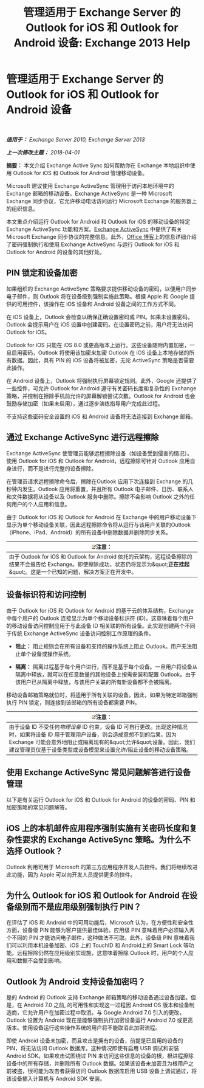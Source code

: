 ﻿---
title: '管理适用于 Exchange Server 的 Outlook for iOS 和 Outlook for Android 设备: Exchange 2013 Help'
TOCTitle: 管理适用于 Exchange Server 的 Outlook for iOS 和 Outlook for Android 设备
ms:assetid: 16ce7d24-be74-4466-b126-828a67f69b6e
ms:mtpsurl: https://technet.microsoft.com/zh-cn/library/Mt465748(v=EXCHG.150)
ms:contentKeyID: 70086926
ms.date: 05/21/2018
mtps_version: v=EXCHG.150
ms.translationtype: MT
---

# 管理适用于 Exchange Server 的 Outlook for iOS 和 Outlook for Android 设备

 

_**适用于：** Exchange Server 2010, Exchange Server 2013_

_**上一次修改主题：** 2018-04-01_

**摘要：** 本文介绍 Exchange Active Sync 如何帮助你在 Exchange 本地组织中使用 Outlook for iOS 和 Outlook for Android 管理移动设备。

Microsoft 建议使用 Exchange ActiveSync 管理用于访问本地环境中的 Exchange 邮箱的移动设备。Exchange ActiveSync 是一种 Microsoft Exchange 同步协议，它允许移动电话访问运行 Microsoft Exchange 的服务器上的组织信息。

本文重点介绍运行 Outlook for Android 和 Outlook for iOS 的移动设备的特定 Exchange ActiveSync 功能和方案。[Exchange ActiveSync](exchange-activesync-exchange-2013-help.md) 中提供了有关 Microsoft Exchange 同步协议的完整信息。此外，[Office 博客](https://go.microsoft.com/fwlink/p/?linkid=62392)上的信息详细介绍了密码强制执行和使用 Exchange ActiveSync 与运行 Outlook for iOS 和 Outlook for Android 的设备的其他好处。

## PIN 锁定和设备加密

如果组织的 Exchange ActiveSync 策略要求提供移动设备的密码，以便用户同步电子邮件，则 Outlook 将在设备级别强制实施此策略。根据 Apple 和 Google 提供的可用控件，该操作在 iOS 设备和 Android 设备之间的工作方式不同。

在 iOS 设备上，Outlook 会检查以确保正确设置密码或 PIN。如果未设置密码，Outlook 会提示用户在 iOS 设置中创建密码。在设置密码之前，用户将无法访问 Outlook for iOS。

Outlook for iOS 只能在 iOS 8.0 或更高版本上运行。这些设备随附内置加密，一旦启用密码，Outlook 将使用该加密来加密 Outlook 在 iOS 设备上本地存储的所有数据。因此，具有 PIN 的 iOS 设备将被加密，无论 ActiveSync 策略是否需要此操作。

在 Android 设备上，Outlook 将强制执行屏幕锁定规则。此外，Google 还提供了一些控件，可允许 Outlook for Android 遵守有关密码长度和复杂性的 Exchange 策略，并控制在擦除手机前允许的屏幕解锁尝试次数。Outlook for Android 也会鼓励存储加密（如果未启用），通过逐步演练指导用户完成此过程。

不支持这些密码安全设置的 iOS 和 Android 设备将无法连接到 Exchange 邮箱。

## 通过 Exchange ActiveSync 进行远程擦除

Exchange ActiveSync 使管理员能够远程擦除设备（如设备受到侵害的情况）。使用 Outlook for iOS 和 Outlook for Android，远程擦除可针对 Outlook 应用自身进行，而不是进行完整的设备擦除。

在管理员请求远程擦除命令后，擦除在Outlook 应用下次连接到 Exchange 的几秒钟内发生。Outlook 应用将重置，并且所有 Outlook 电子邮件、日历、联系人和文件数据将从设备以及 Outlook 服务中删除。擦除不会影响 Outlook 之外的任何用户的个人应用和信息。

由于 Outlook for iOS 和 Outlook for Android 在 Exchange 中的用户移动设备下显示为单个移动设备关联，因此远程擦除命令将从运行与该用户关联的Outlook（iPhone、iPad、Android）的所有设备中删除数据并删除同步关系。

<table>
<thead>
<tr class="header">
<th><img src="images/Bb124558.note(EXCHG.150).gif" title="注意" alt="注意" />注意：</th>
</tr>
</thead>
<tbody>
<tr class="odd">
<td>由于 Outlook for iOS 和 Outlook for Android 依托的云架构，远程设备擦除的结果不会报告给 Exchange。即使擦除成功，状态仍将显示为&amp;quot;<strong>正在挂起</strong>&amp;quot;。这是一个已知的问题，解决方案正在开发中。</td>
</tr>
</tbody>
</table>


## 设备标识符和访问控制

由于 Outlook for iOS 和 Outlook for Android 的基于云的体系结构，Exchange 中每个用户的 Outlook 连接显示为单个移动设备标识符 (ID)。这意味着每个用户的移动设备访问控制应用于与此设备 ID 相关联的所有设备。此实现创建两个不同于传统 Exchange ActiveSync 设备访问控制工作原理的条件。

  - **阻止：** 阻止规则会在所有设备和支持的操作系统上阻止 Outlook。用户无法阻止单个设备或操作系统。

  - **隔离：** 隔离过程基于每个用户进行，而不是基于每个设备。一旦用户将设备从隔离中释放，就可以在任意数量的其他设备上按需安装和配置 Outlook。由于该用户已从隔离中释放，与该用户关联的所有新设备都不会被隔离。

移动设备邮箱策略就位时，将适用于所有关联的设备。因此，如果为特定邮箱强制执行 PIN 锁定，则连接到该邮箱的所有设备都需要 PIN。

<table>
<thead>
<tr class="header">
<th><img src="images/Bb124558.note(EXCHG.150).gif" title="注意" alt="注意" />注意：</th>
</tr>
</thead>
<tbody>
<tr class="odd">
<td>由于设备 ID 不受任何<em>物理设备</em> ID 约束，设备 ID 可自行更改。出现这种情况时，如果将设备 ID 用于管理用户设备，则会造成意想不到的后果，因为 Exchange 可能会意外地阻止或隔离现有的&amp;quot;允许&amp;quot;设备。因此，我们建议管理员仅基于设备类型或设备模型来设置允许/阻止设备的移动设备策略。</td>
</tr>
</tbody>
</table>


## 使用 Exchange ActiveSync 常见问题解答进行设备管理

以下是有关运行 Outlook for iOS 和 Outlook for Android 的设备的密码、PIN 和加密策略的常见问题解答。

## iOS 上的本机邮件应用程序强制实施有关密码长度和复杂性要求的 Exchange ActiveSync 策略。为什么不选择 Outlook？

Outlook 利用可用于 Microsoft 的第三方应用程序开发人员控件。我们将继续改进此功能，因为 Apple 可以向开发人员提供更多的控件。

## 为什么 Outlook for iOS 和 Outlook for Android 在设备级别而不是应用级别强制执行 PIN？

在评估了 iOS 和 Android 中的可用功能后，Microsoft 认为，在方便性和安全性方面，设备级 PIN 能够为客户提供最佳体验。应用级 PIN 意味着用户必须输入两个不同的 PIN 才能访问电子邮件，这种做法不可取。此外，设备级 PIN 意味着我们可以利用本机设备加密、iOS 上的 TouchID 和 Android上的 Smart Lock 等功能。远程擦除仍然在应用级别实现施，这意味着擦除 Outlook 时，用户的个人应用和数据不会受到影响。

## Outlook 为 Android 支持设备加密吗？

是的 Android 的 Outlook 支持 Exchange 邮箱策略的移动设备通过设备加密。但是，在 Android 7.0 之前, 的可用性和实现这一过程因 Android OS 版本和设备制造商，它允许用户在加密过程中取消。与 Google Android 7.0 引入的更改，Outlook 设置为 Android 现在是能够强制执行加密设备运行 Android 7.0 或更高版本。使用设备运行这些操作系统的用户将不能取消此加密流程。

即使 Android 设备未加密，而且攻击是拥有的设备，前提是已启用的设备的 PIN，将无法访问 Outlook 数据库。这种情况即使有启用 USB 调试和安装 Android SDK。如果攻击试图绕过 PIN 来访问这些信息的设备的根，根进程擦除设备中的所有存储，并删除所有 Outlook 数据。如果该设备未加密且为根用户之前被盗，很可能为攻击者获得访问 Outlook 数据库启用 USB 设备上调试通过，将该设备插入计算机与 Android SDK 安装。

